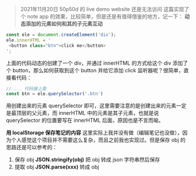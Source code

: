 > 2021年11月20日 50p50d 的 live demo website 还是无法访问
这篇实现了个 note app 的效果，比较简单，但是还是有值得借鉴的地方，记一下：
**动态添加的元素如何和其的子元素互动**
```javascript
const ele = document.createElement('div');
ele.innerHTML = '
 <button class="btn">click me</button>
';
```
上面的代码动态的创建了一个 div，并通过 innerHTML 的方式给这个 div 添加了个 button，那么如何获取到这个 button 并给它添加 click 监听器呢？很简单，直接看代码：
```javascript
// ... 代码接上面
const btn = ele.querySelector('.btn')
```
用创建出来的元素 querySelector 即可，这里需要注意的是创建出来的元素一定是最顶层的父元素，而 innerHTML 中的元素是其子元素，也就是说 querySelector 的位置要写在 innerHTML 后面，原因也是不言而喻。

**用 localStorage 保存笔记的内容**
这里实际上我并没有做（编辑笔记也没做），因为个人感觉这个项目并不需要这么复杂，而且之前我也实现过。但是保存 obj 的思路还是可以参考的：
1. 保存 obj **JSON.stringify(obj)** 把 obj 转成 json 字符串然后保存
2. 提取 obj **JSON.parse(xxx)** 转成 obj
